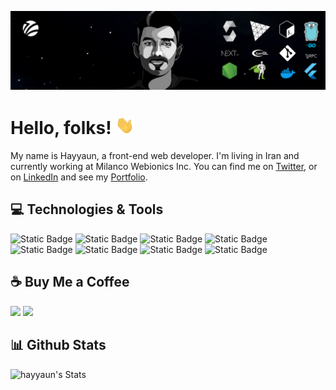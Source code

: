[![Header](https://raw.githubusercontent.com/hayyaun/hayyaun/main/assets/readme_header.png "Header")](https://hayyaun.ir/)

# Hello, folks! <img src="https://raw.githubusercontent.com/hayyaun/hayyaun/main/assets/wave.gif" width="30px">

My name is Hayyaun, a front-end web developer. I'm living in Iran and currently working at Milanco Webionics Inc. You can find me on [Twitter][1], or on [LinkedIn][3] and see my [Portfolio][4].

## 💻 Technologies & Tools

![Static Badge](https://img.shields.io/badge/Go-%20?style=for-the-badge&logo=go&logoColor=%23ffffff&color=%2300ADD8)
![Static Badge](https://img.shields.io/badge/Flutter-%20?style=for-the-badge&logo=flutter&logoColor=%23ffffff&color=%2302569B)
![Static Badge](https://img.shields.io/badge/Next-%20?style=for-the-badge&logo=Next.js&logoColor=%23ffffff&color=%23000000)
![Static Badge](https://img.shields.io/badge/Three.JS-%20?style=for-the-badge&logo=Three.js&logoColor=%23ffffff&color=%23000000)
![Static Badge](https://img.shields.io/badge/GSAP-%20?style=for-the-badge&logo=greensock&logoColor=%23ffffff&color=%2388CE02)
![Static Badge](https://img.shields.io/badge/opengl-%20?style=for-the-badge&logo=opengl&logoColor=%23ffffff&color=%235586A4)
![Static Badge](https://img.shields.io/badge/docker-%20?style=for-the-badge&logo=docker&logoColor=%23ffffff&color=%232496ED)
![Static Badge](https://img.shields.io/badge/solidity-%20?style=for-the-badge&logo=solidity&logoColor=%23ffffff&color=%23363636)

## ☕ Buy Me a Coffee

[![](https://img.shields.io/badge/-Dogecoin-informational?style=for-the-badge&logo=dogecoin&logoColor=white&color=C2A633)](https://dogechain.info/address/DT5wiVm7pwJsomK1inx2tdnNLSvY5kvL88)
[![](https://img.shields.io/badge/-Nano-informational?style=for-the-badge&logo=nano&logoColor=white&color=4A90E2)](https://nanolooker.com/account/nano_3ijmpii69e63j4pi5cjxrqacpwztc5d9k5gft5r4d5gdcjbj4m56fn4k1x7b)

## 📊 Github Stats

![hayyaun's Stats](https://github-readme-stats.vercel.app/api?username=hayyaun&theme=radical&show_icons=true&hide_border=true&count_private=true)

<!-- links to your social media accounts -->

[1]: https://twitter.com/hayyaun
[2]: https://github.com/hayyaun
[3]: https://www.linkedin.com/in/hayyaun/
[4]: https://hayyaun.ir/#portfolio
